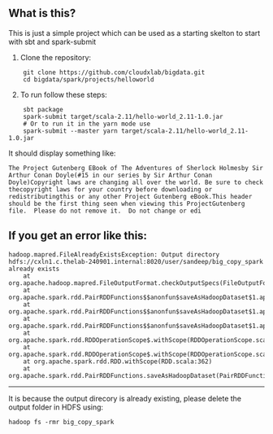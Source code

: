 ## What is this?

This is just a simple project which can be used as a starting skelton to start with sbt and spark-submit

1. Clone the repository:
```
	git clone https://github.com/cloudxlab/bigdata.git
	cd bigdata/spark/projects/helloworld
```
2. To run follow these steps:
```
	sbt package
	spark-submit target/scala-2.11/hello-world_2.11-1.0.jar
	# Or to run it in the yarn mode use
	spark-submit --master yarn target/scala-2.11/hello-world_2.11-1.0.jar
```

It should display something like:

	The Project Gutenberg EBook of The Adventures of Sherlock Holmesby Sir Arthur Conan Doyle(#15 in our series by Sir Arthur Conan Doyle)Copyright laws are changing all over the world. Be sure to check thecopyright laws for your country before downloading or redistributingthis or any other Project Gutenberg eBook.This header should be the first thing seen when viewing this ProjectGutenberg file.  Please do not remove it.  Do not change or edi


If you get an error like this:
---
	hadoop.mapred.FileAlreadyExistsException: Output directory hdfs://cxln1.c.thelab-240901.internal:8020/user/sandeep/big_copy_spark already exists
		at org.apache.hadoop.mapred.FileOutputFormat.checkOutputSpecs(FileOutputFormat.java:131)
		at org.apache.spark.rdd.PairRDDFunctions$$anonfun$saveAsHadoopDataset$1.apply$mcV$sp(PairRDDFunctions.scala:1191)
		at org.apache.spark.rdd.PairRDDFunctions$$anonfun$saveAsHadoopDataset$1.apply(PairRDDFunctions.scala:1168)
		at org.apache.spark.rdd.PairRDDFunctions$$anonfun$saveAsHadoopDataset$1.apply(PairRDDFunctions.scala:1168)
		at org.apache.spark.rdd.RDDOperationScope$.withScope(RDDOperationScope.scala:151)
		at org.apache.spark.rdd.RDDOperationScope$.withScope(RDDOperationScope.scala:112)
		at org.apache.spark.rdd.RDD.withScope(RDD.scala:362)
		at org.apache.spark.rdd.PairRDDFunctions.saveAsHadoopDataset(PairRDDFunctions.scala:1168)
	
---
It is because the output direcory is already existing, please delete the output folder in HDFS using:

	hadoop fs -rmr big_copy_spark


